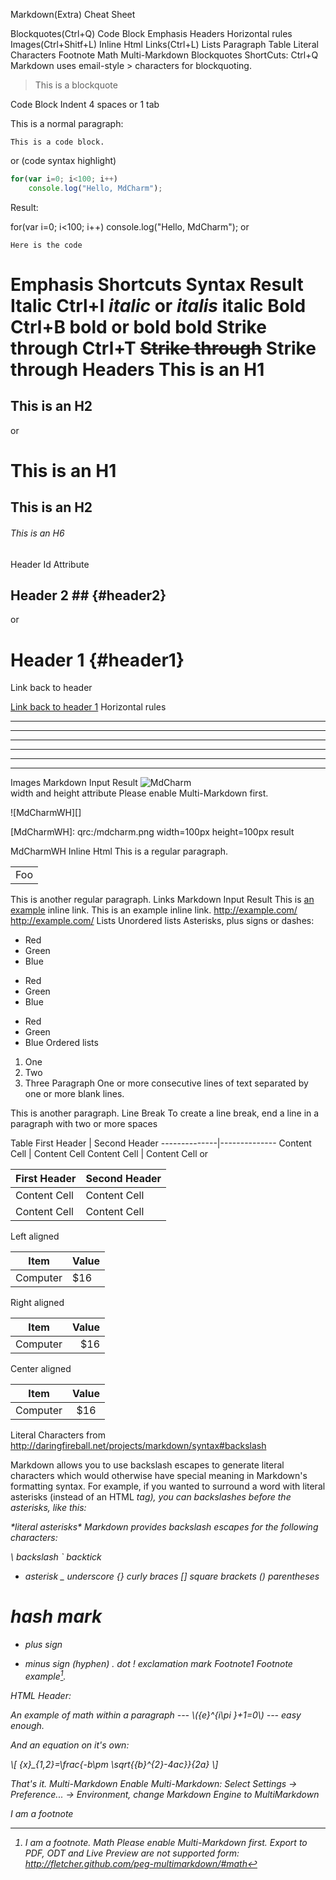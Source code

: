 Markdown(Extra) Cheat Sheet

Blockquotes(Ctrl+Q)
Code Block
Emphasis
Headers
Horizontal rules
Images(Ctrl+Shitf+L)
Inline Html
Links(Ctrl+L)
Lists
Paragraph
Table
Literal Characters
Footnote
Math
Multi-Markdown
Blockquotes
ShortCuts: Ctrl+Q
Markdown uses email-style > characters for blockquoting.
> This is a blockquote

Code Block
Indent 4 spaces or 1 tab

This is a normal paragraph:

    This is a code block.
or (code syntax highlight)

```javascript
for(var i=0; i<100; i++)
    console.log("Hello, MdCharm");
```
Result:

for(var i=0; i<100; i++)
    console.log("Hello, MdCharm");
or

~~~~~~~~~~~~~~~~~~~~~
Here is the code
~~~~~~~~~~~~~~~~~~~~~
Emphasis
Shortcuts	Syntax	Result
Italic	Ctrl+I	*italic* or _italis_	italic
Bold	Ctrl+B	**bold** or __bold__	bold
Strike through	Ctrl+T	~~Strike through~~	Strike through
Headers
This is an H1
=============

This is an H2
-------------
or

# This is an H1

## This is an H2

###### This is an H6
Header Id Attribute

## Header 2 ## {#header2}
or

Header 1 {#header1}
========
Link back to header

[Link back to header 1](#header1)
Horizontal rules
* * *

***

*****

- - -

---------------------------------------

_ _ _
Images
Markdown Input	Result
![MdCharm](qrc:/mdcharm.png "MdCharm")	
width and height attribute
Please enable Multi-Markdown first.

![MdCharmWH][]

[MdCharmWH]: qrc:/mdcharm.png width=100px height=100px
result


MdCharmWH
Inline Html
This is a regular paragraph.

<table>
    <tr>
        <td>Foo</td>
    </tr>
</table>

This is another regular paragraph.
Links
Markdown Input	Result
This is [an example](http://example.com/ "Optional Title") inline link.	This is an example inline link.
<http://example.com/>	http://example.com/
Lists
Unordered lists
Asterisks, plus signs or dashes:

* Red
* Green
* Blue

+ Red
+ Green
+ Blue

- Red
- Green
- Blue
Ordered lists

1. One
2. Two
3. Three
Paragraph
One or more consecutive lines of text
separated by one or more blank lines.

This is another paragraph.
Line Break
To create a line break, end a line in a paragraph with two or more spaces

Table
First Header  | Second Header
--------------|--------------
Content Cell  | Content Cell
Content Cell  | Content Cell
or

|First Header  | Second Header|
|--------------|--------------|
|Content Cell  | Content Cell |
|Content Cell  | Content Cell |
Left aligned

| Item     | Value |
|----------|:------|
| Computer | $16   |
Right aligned

| Item     | Value |
|----------|------:|
| Computer | $16   |
Center aligned

| Item     | Value |
|----------|:-----:|
| Computer | $16   |
Literal Characters
from http://daringfireball.net/projects/markdown/syntax#backslash

Markdown allows you to use backslash escapes to generate literal characters which would otherwise have special meaning in Markdown's formatting syntax. For example, if you wanted to surround a word with literal asterisks (instead of an HTML <em> tag), you can backslashes before the asterisks, like this:

\*literal asterisks\*
Markdown provides backslash escapes for the following characters:

\   backslash
`   backtick
*   asterisk
_   underscore
{}  curly braces
[]  square brackets
()  parentheses
#   hash mark
+   plus sign
-   minus sign (hyphen)
.   dot
!   exclamation mark
Footnote1
Footnote example[^footnote].

[^footnote]: I am a footnote.
Math
Please enable Multi-Markdown first.
Export to PDF, ODT and Live Preview are not supported
form: http://fletcher.github.com/peg-multimarkdown/#math

HTML Header: <script type="text/javascript"
src="http://cdn.mathjax.org/mathjax/latest/MathJax.js?config=TeX-AMS-MML_HTMLorMML">
</script>

An example of math within a paragraph --- \\({e}^{i\pi }+1=0\\)
--- easy enough.

And an equation on it's own:

\\[ {x}_{1,2}=\frac{-b\pm \sqrt{{b}^{2}-4ac}}{2a} \\]

That's it.
Multi-Markdown
Enable Multi-Markdown: Select Settings -> Preference... -> Environment, change Markdown Engine to MultiMarkdown

I am a footnote